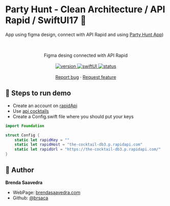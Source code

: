 # Party Hunt - Clean Architecture / API Rapid / SwiftUI17 👋

App using figma design, connect with API Rapid and using [Party Hunt App](https://www.figma.com/file/6kp9ovDTJKRJsc0aDcd1Uc/Party-Hunt-App-(Community)?node-id=1%3A8&mode=dev))
<p align="center">
<a href="#">
<!-- <img src="images/" align="center" width=50%> -->
</a> 
<br><br>
     Figma desing connected with API Rapid
    <br><br>
  <a href="#">
    <img alt="version" src="https://img.shields.io/badge/Version-v1.0-red.svg" />
  </a>
  <a href="#">
    <img alt="swiftUI" src="https://img.shields.io/badge/SwiftUI-17-blue.svg" />
  </a>
  <a href="#">
    <img alt="status" src="https://img.shields.io/badge/status-inprogress-yellow.svg" />
  </a>
  <br>
    <br>
    <a href="https://github.com/brsaca/PartyHunt/issues/new">Report bug</a>
    ·
    <a href="https://github.com/brsaca/PartyHunt/issues/new">Request feature</a>
</p>

## 📝 Steps to run demo
- Create an account on [rapidApi](https://rapidapi.com)
- Use [api cocktails](https://rapidapi.com/rapihub-rapihub-default/api/the-cocktail-db3)
- Create a Config.swift file where you should put your keys
```swift
import Foundation

struct Config {
    static let rapidKey = ""
    static let rapidHost = "the-cocktail-db3.p.rapidapi.com"
    static let rapidUrl = "https://the-cocktail-db3.p.rapidapi.com/"
}
```

## 👤 Author

**Brenda Saavedra**

- WebPage: [brendasaavedra.com](http://brendasaavedra.com)
- Github: [@brsaca](https://github.com/brsaca/)
